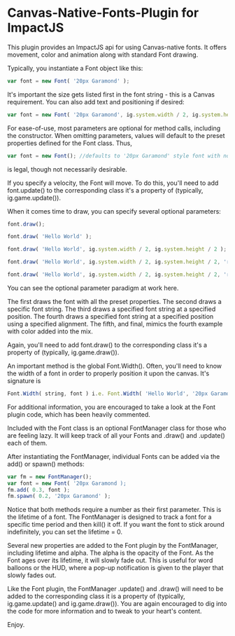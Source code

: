 # Canvas-Native-Fonts-Plugin for ImpactJS

This plugin provides an ImpactJS api for using Canvas-native fonts. It offers
movement, color and animation along with standard Font drawing.

Typically, you instantiate a Font object like this:
```javascript
var font = new Font( '20px Garamond' );
```
It's important the size gets listed first in the font string - this is a Canvas requirement.
You can also add text and positioning if desired:
```javascript
var font = new Font( '20px Garamond', ig.system.width / 2, ig.system.height / 2 );
```
For ease-of-use, most parameters are optional for method calls, including the constructor.
When omitting parameters, values will default to the preset properties defined for the Font class.
Thus,
```javascript
var font = new Font(); //defaults to '20px Garamond' style font with no font string
```
is legal, though not necessarily desirable.

If you specify a velocity, the Font will move. To do this, you'll need to add font.update()
to the corresponding class it's a property of (typically, ig.game.update()).

When it comes time to draw, you can specify several optional parameters:
```javascript
font.draw();

font.draw( 'Hello World' );

font.draw( 'Hello World', ig.system.width / 2, ig.system.height / 2 );

font.draw( 'Hello World', ig.system.width / 2, ig.system.height / 2, 'right' );

font.draw( 'Hello World', ig.system.width / 2, ig.system.height / 2, 'right', 'rgba( 255, 0, 0, 1 )' );
```
You can see the optional parameter paradigm at work here.

The first draws the font with all the preset properties. The second draws a specific font string.
The third draws a specified font string at a specified position. The fourth draws a specified font string
at a specified position using a specified alignment. The fifth, and final, mimics the fourth example with
color added into the mix.

Again, you'll need to add font.draw() to the corresponding class it's a property of (typically, ig.game.draw()).

An important method is the global Font.Width(). Often, you'll need to know the width of a font in order to
properly position it upon the canvas. It's signature is
```javascript
Font.Width( string, font ) i.e. Font.Width( 'Hello World', '20px Garamond' );
```
For additional information, you are encouraged to take a look at the Font plugin code, which has been
heavily commented.

Included with the Font class is an optional FontManager class for those who are feeling lazy.
It will keep track of all your Fonts and .draw() and .update() each of them.

After instantiating the FontManager, individual Fonts can be added via the add()
or spawn() methods:
```javascript
var fm = new FontManager();
var font = new Font( '20px Garamond );
fm.add( 0.3, font );
fm.spawn( 0.2, '20px Garamond' );
```
Notice that both methods require a number as their first parameter. This is the
lifetime of a font. The FontManager is designed to track a font for a specific 
time period and then kill() it off. If you want the font to stick around indefinitely,
you can set the lifetime = 0.

Several new properties are added to the Font plugin by the FontManager, including lifetime and alpha.
The alpha is the opacity of the Font. As the Font ages over its lifetime, it will slowly fade out.
This is useful for word balloons or the HUD, where a pop-up notification is given to the player that
slowly fades out.

Like the Font plugin, the FontManager .update() and .draw() will need to be added to the corresponding class
it is a property of (typically, ig.game.update() and ig.game.draw()). You are again encouraged to dig into the code
for more information and to tweak to your heart's content.

Enjoy.
